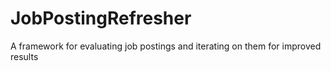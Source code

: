 # JobPostingRefresher
A framework for evaluating job postings and iterating on them for improved results
